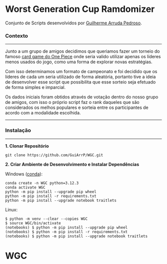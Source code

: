 # Worst Generation Cup Ramdomizer

Conjunto de Scripts desenvolvidos por [Guilherme Arruda Pedroso](https://www.linkedin.com/in/guilherme-arruda-pedroso/).


### Contexto

---

Junto a um grupo de amigos decidimos que queriamos fazer um torneio do famoso [card game do One Piece](https://en.onepiece-cardgame.com/) onde seria valido utilizar apenas os líderes menos usados do jogo, como uma forma de explorar novas estratégias.

Com isso determinamos um formato de campeonato e foi decidido que os líderes de cada um seria utilizado de forma aleatória, portanto tive a ideia de desenvolver esse script que possibilita que esse sorteio seja efetuado de forma simples e imparcial.

Os dados iniciais foram obtidos através de votação dentro do nosso grupo de amigos, com isso o próprio script faz o rank daqueles que são considerados os melhos populares e sorteia entre os participantes de acordo com a modalidade escolhida.

---
### Instalação
---

__1. Clonar Repositório__
```
git clone https://github.com/GuiArrP/WGC.git
```

__2. Criar Ambiente de Desenvolvimento e Instalar Dependências__

Windows ([conda](https://docs.conda.io/projects/conda/en/latest/user-guide/install/windows.html)):
```
conda create -n WGC python=3.12.3
conda activate WGC
python -m pip install --upgrade pip wheel
python -m pip install -r requirements.txt
python -m pip install --upgrade notebook traitlets
```

Linux:
```
$ python -m venv --clear --copies WGC
$ source WGC/bin/activate
(notebooks) $ python -m pip install --upgrade pip wheel
(notebooks) $ python -m pip install -r requirements.txt
(notebooks) $ python -m pip install --upgrade notebook traitlets
```

# WGC
